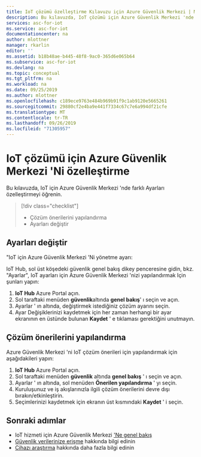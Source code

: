 ```yaml
---
title: IoT çözümü özelleştirme Kılavuzu için Azure Güvenlik Merkezi | Microsoft Docs
description: Bu kılavuzda, IoT çözümü için Azure Güvenlik Merkezi 'nde ayarların nasıl özelleştirileceği açıklanmaktadır.
services: asc-for-iot
ms.service: asc-for-iot
documentationcenter: na
author: mlottner
manager: rkarlin
editor: ''
ms.assetid: b18b48ae-b445-48f8-9ac0-365d6e065b64
ms.subservice: asc-for-iot
ms.devlang: na
ms.topic: conceptual
ms.tgt_pltfrm: na
ms.workload: na
ms.date: 09/25/2019
ms.author: mlottner
ms.openlocfilehash: c189ece9763e484b969b91f9c1ab9120e5665261
ms.sourcegitcommit: 29880cf2e4ba9e441f7334c67c7e6a994df21cfe
ms.translationtype: MT
ms.contentlocale: tr-TR
ms.lasthandoff: 09/26/2019
ms.locfileid: "71305957"
---
```

# <a name="customize-your-azure-security-center-for-iot-solution"></a>IoT çözümü için Azure Güvenlik Merkezi 'Ni özelleştirme 

Bu kılavuzda, IoT için Azure Güvenlik Merkezi 'nde farklı Ayarları özelleştirmeyi öğrenin.  

> [!div class="checklist"]
> * Çözüm önerilerini yapılandırma 
> * Ayarları değiştir 

## <a name="change-settings"></a>Ayarları değiştir

"IoT için Azure Güvenlik Merkezi 'Ni yönetme ayarı:

IoT Hub, sol üst köşedeki güvenlik genel bakış dikey penceresine gidin, bkz. "Ayarlar", IoT ayarları için Azure Güvenlik Merkezi 'nizi yapılandırmak Için şunları yapın:

1. **IoT Hub** Azure Portal açın. 
1. Sol taraftaki menüden **güvenlik**altında **genel bakış**' ı seçin ve açın.
1. Ayarlar ' ın altında, değiştirmek istediğiniz çözüm ayarını seçin.   
1. Ayar Değişiklerinizi kaydetmek için her zaman herhangi bir ayar ekranının en üstünde bulunan **Kaydet** ' e tıklaması gerektiğini unutmayın. 

## <a name="configure-solution-recommendations"></a>Çözüm önerilerini yapılandırma

Azure Güvenlik Merkezi 'ni IoT çözüm önerileri için yapılandırmak için aşağıdakileri yapın:

1. **IoT Hub** Azure Portal açın. 
1. Sol taraftaki menüden **güvenlik** altında **genel bakış** ' ı seçin ve açın.
1. Ayarlar ' ın altında, sol menüden **Önerilen yapılandırma** ' yı seçin. 
1. Kuruluşunuz ve iş akışlarınızla ilgili çözüm önerilerini devre dışı bırakın/etkinleştirin. 
1. Seçimlerinizi kaydetmek için ekranın üst kısmındaki **Kaydet** ' i seçin. 

## <a name="next-steps"></a>Sonraki adımlar

- IoT hizmeti için Azure Güvenlik Merkezi ['Ne genel bakış](overview.md)
- [Güvenlik verilerinize erişme](how-to-security-data-access.md) hakkında bilgi edinin
- [Cihazı araştırma](how-to-investigate-device.md) hakkında daha fazla bilgi edinin
